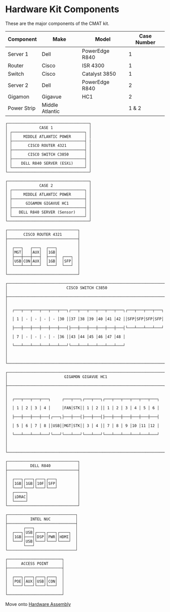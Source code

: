 # Hardware Kit Components
These are the major components of the CMAT kit.

| Component   | Make            | Model          | Case Number |
|-------------|-----------------|----------------|-------------|
| Server 1    | Dell            | PowerEdge R840 | 1           |
| Router      | Cisco           | ISR 4300       | 1           |
| Switch      | Cisco           | Catalyst 3850  | 1           |
| Server 2    | Dell            | PowerEdge R840 | 2           |
| Gigamon     | Gigavue         | HC1            | 2           |
| Power Strip | Middle Atlantic |                | 1 & 2       |

```
┌────────────────────────────────────┐
│              CASE 1                │
│ ┌────────────────────────────────┐ │
│ │     MIDDLE ATLANTIC POWER      │ │
│ ├────────────────────────────────┤ |
│ │       CISCO ROUTER 4321        │ │
│ ├────────────────────────────────┤ │
│ │       CISCO SWITCH C3850       │ │
│ ├────────────────────────────────┤ │
│ │    DELL R840 SERVER (ESXi)     │ │
│ └────────────────────────────────┘ │
└────────────────────────────────────┘
```  

```
┌────────────────────────────────────┐
│              CASE 2                │
│ ┌────────────────────────────────┐ │
│ │     MIDDLE ATLANTIC POWER      │ │
│ ├────────────────────────────────┤ │
│ │      GIGAMON GIGAVUE HC1       │ │
│ ├────────────────────────────────┤ │
│ │   DELL R840 SERVER (Sensor)    │ │
│ └────────────────────────────────┘ │
└────────────────────────────────────┘
```  
```
┌───────────────────────────────┐
│       CISCO ROUTER 4321       │
├───────────────────────────────┤
│                               │
│  ┌───┐   ┌───┐  ┌───┐         │
│  │MGT│   │AUX│  │1GB│         │
│  ├───┼───┼───┤  ├───┤  ┌───┐  │
│  │USB│CON│AUX│  │1GB│  │SFP│  │
│  └───┴───┴───┘  └───┘  └───┘  │
│                               │
└───────────────────────────────┘
```  
```
┌───────────────────────────────────────────────────────────────────────┐
│                          CISCO SWITCH C3850                           │
├───────────────────────────────────────────────────────────────────────┤
│                                                                       │
│  ┌───┬───┬───┬───┬───┬───┐┌───┬───┬───┬───┬───┬───┐┌───┬───┬───┬───┐  │
│  │ 1 │ - │ - │ - │ - │30 ││37 │38 │39 │40 │41 │42 ││SFP│SFP│SFP│SFP│  │
│  ├───┼───┼───┼───┼───┼───┤├───┼───┼───┼───┼───┼───┤└───┴───┴───┴───┘  │
│  │ 7 │ - │ - │ - │ - │36 ││43 │44 │45 │46 │47 │48 │                   │
│  └───┴───┴───┴───┴───┴───┘└───┴───┴───┴───┴───┴───┘                   │
│                                                                       │
└───────────────────────────────────────────────────────────────────────┘
```  
```
┌─────────────────────────────────────────────────────────────────────┐
│                         GIGAMON GIGAVUE HC1                         │
├─────────────────────────────────────────────────────────────────────┤
│                                                                     │
│  ┌───┬───┬───┬───┐     ┌───┬───┐┌───┬───┐┌───┬───┬───┬───┬───┬───┐  │
│  │ 1 │ 2 │ 3 │ 4 │     │FAN│STK││ 1 │ 2 ││ 1 │ 2 │ 3 │ 4 │ 5 │ 6 │  │
│  ├───┼───┼───┼───┤┌───┐├───┼───┤├───┼───┤├───┼───┼───┼───┼───┼───┤  │
│  │ 5 │ 6 │ 7 │ 8 ││USB││MGT│STK││ 3 │ 4 ││ 7 │ 8 │ 9 │10 │11 │12 │  │
│  └───┴───┴───┴───┘└───┘└───┴───┘└───┴───┘└───┴───┴───┴───┴───┴───┘  │
│                                                                     │
└─────────────────────────────────────────────────────────────────────┘
```  
```
┌───────────────────────────────┐
│          DELL R840            │
├───────────────────────────────┤
│                               │
│  ┌───┐┌───┐┌───┐┌───┐         │
│  │1GB││1GB││10F││SFP│         │
│  └───┘└───┘└───┘└───┘         │
│  ┌─────┐                      │
│  │iDRAC│                      │
│  └─────┘                      │
└───────────────────────────────┘
```  
```
┌──────────────────────────────┐
│          INTEL NUC           │
├──────────────────────────────┤
│       ┌───┐                  │
│  ┌───┐│USB│┌───┐┌───┐┌────┐  │
│  │1GB│├───┤│DSP││PWR││HDMI│  │
│  └───┘│USB│└───┘└───┘└────┘  │
│       └───┘                  │
└──────────────────────────────┘
```  
```
┌────────────────────────┐
│      ACCESS POINT      │
├────────────────────────┤
│                        │
│  ┌───┐┌───┐┌───┐┌───┐  │
│  │POE││AUX││USB││CON│  │
│  └───┘└───┘└───┘└───┘  │
│                        │
└────────────────────────┘
```
Move onto [Hardware Assembly](/topics/hardware/hardware-assembly.md)
